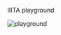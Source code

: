 IIITA playground

![playground](https://drive.google.com/file/d/173-szwmx7yEmagGabB7qSR4XJd3HrMRU/view?usp=sharing)
